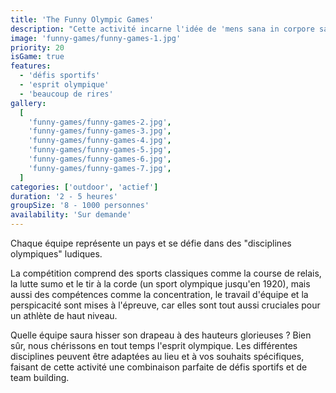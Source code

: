 ```yaml
---
title: 'The Funny Olympic Games'
description: "Cette activité incarne l'idée de 'mens sana in corpore sano', - un esprit sain dans un corps sain."
image: 'funny-games/funny-games-1.jpg'
priority: 20
isGame: true
features:
  - 'défis sportifs'
  - 'esprit olympique'
  - 'beaucoup de rires'
gallery:
  [
    'funny-games/funny-games-2.jpg',
    'funny-games/funny-games-3.jpg',
    'funny-games/funny-games-4.jpg',
    'funny-games/funny-games-5.jpg',
    'funny-games/funny-games-6.jpg',
    'funny-games/funny-games-7.jpg',
  ]
categories: ['outdoor', 'actief']
duration: '2 - 5 heures'
groupSize: '8 - 1000 personnes'
availability: 'Sur demande'
---
```


Chaque équipe représente un pays et se défie dans des "disciplines olympiques" ludiques.

La compétition comprend des sports classiques comme la course de relais, la lutte sumo et le tir à la corde (un sport olympique jusqu'en 1920), mais aussi des compétences comme la concentration, le travail d'équipe et la perspicacité sont mises à l'épreuve, car elles sont tout aussi cruciales pour un athlète de haut niveau.

Quelle équipe saura hisser son drapeau à des hauteurs glorieuses ? Bien sûr, nous chérissons en tout temps l'esprit olympique. Les différentes disciplines peuvent être adaptées au lieu et à vos souhaits spécifiques, faisant de cette activité une combinaison parfaite de défis sportifs et de team building.
